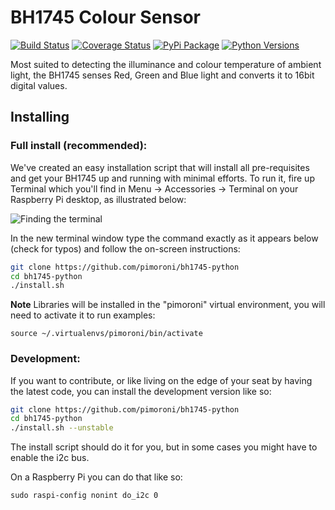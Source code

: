 # BH1745 Colour Sensor

[![Build Status](https://img.shields.io/github/actions/workflow/status/pimoroni/bh1745-python/test.yml?branch=main)](https://github.com/pimoroni/bh1745-python/actions/workflows/test.yml)
[![Coverage Status](https://coveralls.io/repos/github/pimoroni/bh1745-python/badge.svg?branch=main)](https://coveralls.io/github/pimoroni/bh1745-python?branch=main)
[![PyPi Package](https://img.shields.io/pypi/v/bh1745.svg)](https://pypi.python.org/pypi/bh1745)
[![Python Versions](https://img.shields.io/pypi/pyversions/bh1745.svg)](https://pypi.python.org/pypi/bh1745)

Most suited to detecting the illuminance and colour temperature of ambient light, the BH1745 senses Red, Green and Blue light and converts it to 16bit digital values.

## Installing

### Full install (recommended):

We've created an easy installation script that will install all pre-requisites and get your BH1745
up and running with minimal efforts. To run it, fire up Terminal which you'll find in Menu -> Accessories -> Terminal
on your Raspberry Pi desktop, as illustrated below:

![Finding the terminal](http://get.pimoroni.com/resources/github-repo-terminal.png)

In the new terminal window type the command exactly as it appears below (check for typos) and follow the on-screen instructions:

```bash
git clone https://github.com/pimoroni/bh1745-python
cd bh1745-python
./install.sh
```

**Note** Libraries will be installed in the "pimoroni" virtual environment, you will need to activate it to run examples:

```
source ~/.virtualenvs/pimoroni/bin/activate
```

### Development:

If you want to contribute, or like living on the edge of your seat by having the latest code, you can install the development version like so:

```bash
git clone https://github.com/pimoroni/bh1745-python
cd bh1745-python
./install.sh --unstable
```

The install script should do it for you, but in some cases you might have to enable the i2c bus.

On a Raspberry Pi you can do that like so:

```
sudo raspi-config nonint do_i2c 0
```
